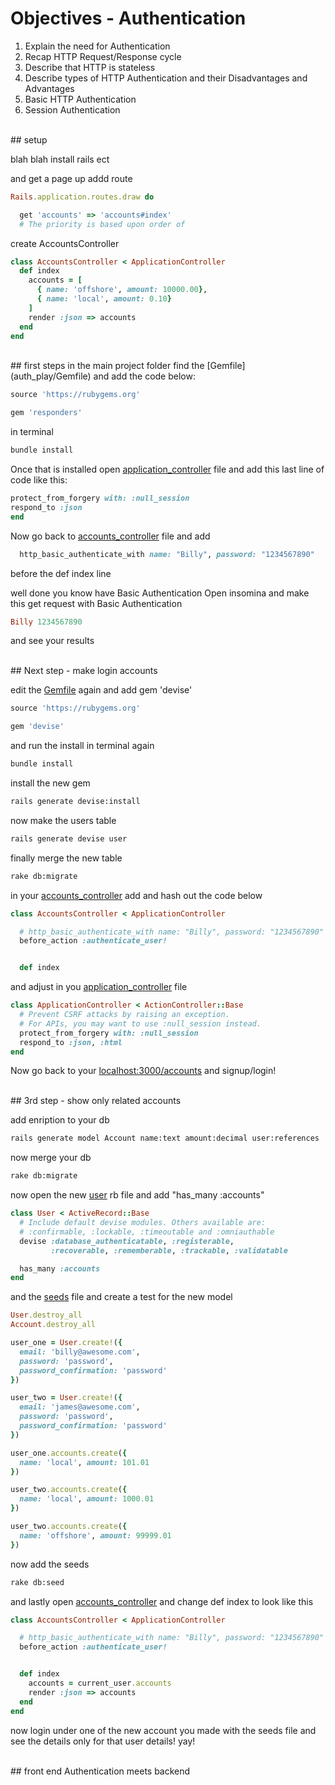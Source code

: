 # Objectives - Authentication

1. Explain the need for Authentication
2. Recap HTTP Request/Response cycle
3. Describe that HTTP is stateless
4. Describe types of HTTP Authentication and their Disadvantages and Advantages
5. Basic HTTP Authentication
6. Session Authentication

<br>
## setup


blah blah install rails  ect

and get a page up
addd route
```ruby
Rails.application.routes.draw do

  get 'accounts' => 'accounts#index'
  # The priority is based upon order of
```

create AccountsController
```ruby
class AccountsController < ApplicationController
  def index
    accounts = [
      { name: 'offshore', amount: 10000.00},
      { name: 'local', amount: 0.10}
    ]
    render :json => accounts
  end
end
```
<br>
## first steps
in the main project folder find the [Gemfile](auth_play/Gemfile) and add the code below:

```ruby
source 'https://rubygems.org'

gem 'responders'
```

in terminal
```sh
bundle install
```


Once that is installed open [application_controller](auth_play/app/controllers/application_controller.rb) file and add this last line of code like this:
```ruby
protect_from_forgery with: :null_session
respond_to :json
end
```

Now go back to [accounts_controller](auth_play/app/controllers/accounts_controller.rb) file and add

```ruby
  http_basic_authenticate_with name: "Billy", password: "1234567890"
```
before the def index line
<br>

well done you know have Basic Authentication
Open insomina and make this get request with Basic Authentication

```ruby
Billy 1234567890
```
and see your results

<br>
## Next step - make login accounts

edit the [Gemfile](auth_play/Gemfile) again and add gem 'devise'
```ruby
source 'https://rubygems.org'

gem 'devise'

```
and run the install in terminal again
```sh
bundle install
```

install the new gem

```sh
rails generate devise:install
```

now make the users table
```sh
rails generate devise user
```
finally merge the new table
```sh
rake db:migrate
```

in your [accounts_controller](auth_play/app/controllers/accounts_controller.rb) add and hash out the code below
```ruby
class AccountsController < ApplicationController

  # http_basic_authenticate_with name: "Billy", password: "1234567890"
  before_action :authenticate_user!


  def index
```
and adjust in you [application_controller](auth_play/app/controllers/application_controller.rb) file
```ruby
class ApplicationController < ActionController::Base
  # Prevent CSRF attacks by raising an exception.
  # For APIs, you may want to use :null_session instead.
  protect_from_forgery with: :null_session
  respond_to :json, :html
end
```

Now go back to your [localhost:3000/accounts](http://localhost:3000/accounts) and signup/login!

<br>
## 3rd step - show only related accounts

add enription to your db
```sh
rails generate model Account name:text amount:decimal user:references
```
now merge your db

```sh
rake db:migrate
```

now open the new [user](auth_play/app/models/user.rb) rb file and add "has_many :accounts"
```ruby
class User < ActiveRecord::Base
  # Include default devise modules. Others available are:
  # :confirmable, :lockable, :timeoutable and :omniauthable
  devise :database_authenticatable, :registerable,
         :recoverable, :rememberable, :trackable, :validatable

  has_many :accounts
end
```

and the [seeds](auth_play/db/seeds.rb) file and create a test for the new model
```ruby
User.destroy_all
Account.destroy_all

user_one = User.create!({
  email: 'billy@awesome.com',
  password: 'password',
  password_confirmation: 'password'
})

user_two = User.create!({
  email: 'james@awesome.com',
  password: 'password',
  password_confirmation: 'password'
})

user_one.accounts.create({
  name: 'local', amount: 101.01
})

user_two.accounts.create({
  name: 'local', amount: 1000.01
})

user_two.accounts.create({
  name: 'offshore', amount: 99999.01
})
```


now add the seeds
```sh
rake db:seed
```

and lastly open [accounts_controller](auth_play/app/controllers/accounts_controller.rb) and change def index to look like this

```ruby
class AccountsController < ApplicationController

  # http_basic_authenticate_with name: "Billy", password: "1234567890"
  before_action :authenticate_user!


  def index
    accounts = current_user.accounts
    render :json => accounts
  end
end

```

now login under one of the new account you made with the seeds file and see the details only for that user details! yay!



<br>
## front end Authentication meets backend
